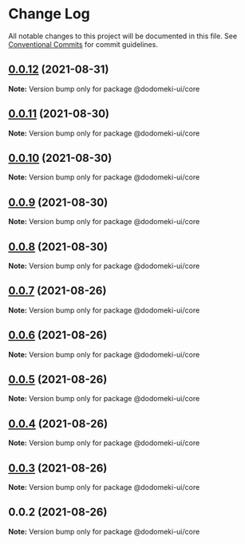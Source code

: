 # Change Log

All notable changes to this project will be documented in this file.
See [Conventional Commits](https://conventionalcommits.org) for commit guidelines.

## [0.0.12](https://github.com/tacigar/dodomeki-ui/compare/v0.0.11...v0.0.12) (2021-08-31)

**Note:** Version bump only for package @dodomeki-ui/core





## [0.0.11](https://github.com/tacigar/dodomeki-ui/compare/v0.0.10...v0.0.11) (2021-08-30)

**Note:** Version bump only for package @dodomeki-ui/core





## [0.0.10](https://github.com/tacigar/dodomeki-ui/compare/v0.0.9...v0.0.10) (2021-08-30)

**Note:** Version bump only for package @dodomeki-ui/core





## [0.0.9](https://github.com/tacigar/dodomeki-ui/compare/v0.0.8...v0.0.9) (2021-08-30)

**Note:** Version bump only for package @dodomeki-ui/core





## [0.0.8](https://github.com/tacigar/dodomeki-ui/compare/v0.0.7...v0.0.8) (2021-08-30)

**Note:** Version bump only for package @dodomeki-ui/core





## [0.0.7](https://github.com/tacigar/dodomeki-ui/compare/v0.0.5...v0.0.7) (2021-08-26)

**Note:** Version bump only for package @dodomeki-ui/core





## [0.0.6](https://github.com/tacigar/dodomeki-ui/compare/v0.0.5...v0.0.6) (2021-08-26)

**Note:** Version bump only for package @dodomeki-ui/core





## [0.0.5](https://github.com/tacigar/dodomeki-ui/compare/v0.0.4...v0.0.5) (2021-08-26)

**Note:** Version bump only for package @dodomeki-ui/core





## [0.0.4](https://github.com/tacigar/dodomeki-ui/compare/v0.0.3...v0.0.4) (2021-08-26)

**Note:** Version bump only for package @dodomeki-ui/core





## [0.0.3](https://github.com/tacigar/dodomeki-ui/compare/v0.0.2...v0.0.3) (2021-08-26)

**Note:** Version bump only for package @dodomeki-ui/core





## 0.0.2 (2021-08-26)

**Note:** Version bump only for package @dodomeki-ui/core
